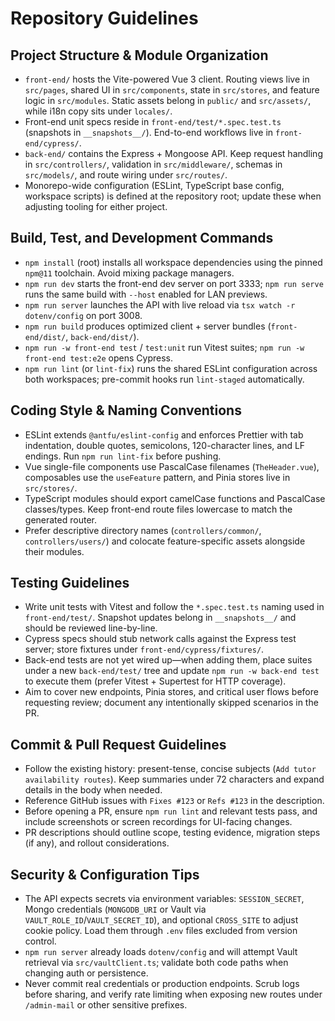 # Repository Guidelines

## Project Structure & Module Organization
- `front-end/` hosts the Vite-powered Vue 3 client. Routing views live in `src/pages`, shared UI in `src/components`, state in `src/stores`, and feature logic in `src/modules`. Static assets belong in `public/` and `src/assets/`, while i18n copy sits under `locales/`.
- Front-end unit specs reside in `front-end/test/*.spec.test.ts` (snapshots in `__snapshots__/`). End-to-end workflows live in `front-end/cypress/`.
- `back-end/` contains the Express + Mongoose API. Keep request handling in `src/controllers/`, validation in `src/middleware/`, schemas in `src/models/`, and route wiring under `src/routes/`.
- Monorepo-wide configuration (ESLint, TypeScript base config, workspace scripts) is defined at the repository root; update these when adjusting tooling for either project.

## Build, Test, and Development Commands
- `npm install` (root) installs all workspace dependencies using the pinned `npm@11` toolchain. Avoid mixing package managers.
- `npm run dev` starts the front-end dev server on port 3333; `npm run serve` runs the same build with `--host` enabled for LAN previews.
- `npm run server` launches the API with live reload via `tsx watch -r dotenv/config` on port 3008.
- `npm run build` produces optimized client + server bundles (`front-end/dist/`, `back-end/dist/`).
- `npm run -w front-end test` / `test:unit` run Vitest suites; `npm run -w front-end test:e2e` opens Cypress.
- `npm run lint` (or `lint-fix`) runs the shared ESLint configuration across both workspaces; pre-commit hooks run `lint-staged` automatically.

## Coding Style & Naming Conventions
- ESLint extends `@antfu/eslint-config` and enforces Prettier with tab indentation, double quotes, semicolons, 120-character lines, and LF endings. Run `npm run lint-fix` before pushing.
- Vue single-file components use PascalCase filenames (`TheHeader.vue`), composables use the `useFeature` pattern, and Pinia stores live in `src/stores/`.
- TypeScript modules should export camelCase functions and PascalCase classes/types. Keep front-end route files lowercase to match the generated router.
- Prefer descriptive directory names (`controllers/common/`, `controllers/users/`) and colocate feature-specific assets alongside their modules.

## Testing Guidelines
- Write unit tests with Vitest and follow the `*.spec.test.ts` naming used in `front-end/test/`. Snapshot updates belong in `__snapshots__/` and should be reviewed line-by-line.
- Cypress specs should stub network calls against the Express test server; store fixtures under `front-end/cypress/fixtures/`.
- Back-end tests are not yet wired up—when adding them, place suites under a new `back-end/test/` tree and update `npm run -w back-end test` to execute them (prefer Vitest + Supertest for HTTP coverage).
- Aim to cover new endpoints, Pinia stores, and critical user flows before requesting review; document any intentionally skipped scenarios in the PR.

## Commit & Pull Request Guidelines
- Follow the existing history: present-tense, concise subjects (`Add tutor availability routes`). Keep summaries under 72 characters and expand details in the body when needed.
- Reference GitHub issues with `Fixes #123` or `Refs #123` in the description.
- Before opening a PR, ensure `npm run lint` and relevant tests pass, and include screenshots or screen recordings for UI-facing changes.
- PR descriptions should outline scope, testing evidence, migration steps (if any), and rollout considerations.

## Security & Configuration Tips
- The API expects secrets via environment variables: `SESSION_SECRET`, Mongo credentials (`MONGODB_URI` or Vault via `VAULT_ROLE_ID`/`VAULT_SECRET_ID`), and optional `CROSS_SITE` to adjust cookie policy. Load them through `.env` files excluded from version control.
- `npm run server` already loads `dotenv/config` and will attempt Vault retrieval via `src/vaultClient.ts`; validate both code paths when changing auth or persistence.
- Never commit real credentials or production endpoints. Scrub logs before sharing, and verify rate limiting when exposing new routes under `/admin-mail` or other sensitive prefixes.
